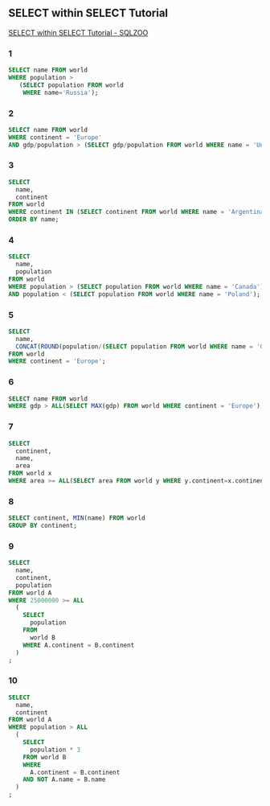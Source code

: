## SELECT within SELECT Tutorial

[SELECT within SELECT Tutorial \- SQLZOO](https://sqlzoo.net/wiki/SELECT_within_SELECT_Tutorial)

### 1

```sql
SELECT name FROM world
WHERE population >
   (SELECT population FROM world
    WHERE name='Russia');
```

### 2

```sql
SELECT name FROM world
WHERE continent = 'Europe'
AND gdp/population > (SELECT gdp/population FROM world WHERE name = 'United Kingdom');
```

### 3

```sql
SELECT
  name,
  continent
FROM world
WHERE continent IN (SELECT continent FROM world WHERE name = 'Argentina' OR name = 'Australia')
ORDER BY name;
```

### 4

```sql
SELECT
  name,
  population
FROM world
WHERE population > (SELECT population FROM world WHERE name = 'Canada')
AND population < (SELECT population FROM world WHERE name = 'Poland');
```

### 5

```sql
SELECT
  name,
  CONCAT(ROUND(population/(SELECT population FROM world WHERE name = 'Germany')*100, 0),'%')
FROM world
WHERE continent = 'Europe';
```

### 6

```sql
SELECT name FROM world
WHERE gdp > ALL(SELECT MAX(gdp) FROM world WHERE continent = 'Europe');
```

### 7

```sql
SELECT
  continent,
  name,
  area
FROM world x
WHERE area >= ALL(SELECT area FROM world y WHERE y.continent=x.continent);
```

### 8

```sql
SELECT continent, MIN(name) FROM world
GROUP BY continent;
```

### 9

```sql
SELECT
  name,
  continent,
  population
FROM world A
WHERE 25000000 >= ALL
  (
    SELECT
      population
    FROM
      world B
    WHERE A.continent = B.continent
  )
;
```

### 10

```sql
SELECT
  name,
  continent
FROM world A
WHERE population > ALL
  (
    SELECT
      population * 3
    FROM world B
    WHERE
      A.continent = B.continent
    AND NOT A.name = B.name
  )
;
```
